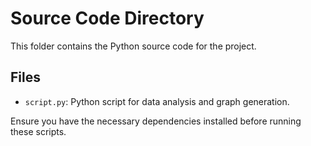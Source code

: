 # Source Code Directory

This folder contains the Python source code for the project.

## Files
- `script.py`: Python script for data analysis and graph generation.

Ensure you have the necessary dependencies installed before running these scripts.
